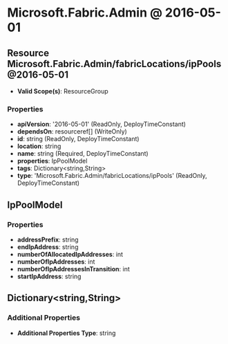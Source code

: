 # Microsoft.Fabric.Admin @ 2016-05-01

## Resource Microsoft.Fabric.Admin/fabricLocations/ipPools@2016-05-01
* **Valid Scope(s)**: ResourceGroup
### Properties
* **apiVersion**: '2016-05-01' (ReadOnly, DeployTimeConstant)
* **dependsOn**: resourceref[] (WriteOnly)
* **id**: string (ReadOnly, DeployTimeConstant)
* **location**: string
* **name**: string (Required, DeployTimeConstant)
* **properties**: IpPoolModel
* **tags**: Dictionary<string,String>
* **type**: 'Microsoft.Fabric.Admin/fabricLocations/ipPools' (ReadOnly, DeployTimeConstant)

## IpPoolModel
### Properties
* **addressPrefix**: string
* **endIpAddress**: string
* **numberOfAllocatedIpAddresses**: int
* **numberOfIpAddresses**: int
* **numberOfIpAddressesInTransition**: int
* **startIpAddress**: string

## Dictionary<string,String>
### Additional Properties
* **Additional Properties Type**: string

